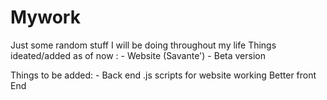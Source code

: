 # Mywork
Just some random stuff I will be doing throughout my life 
Things ideated/added as of now : -
Website (Savante') - Beta version 

Things to be added: -
Back end .js scripts for website working 
Better front End

